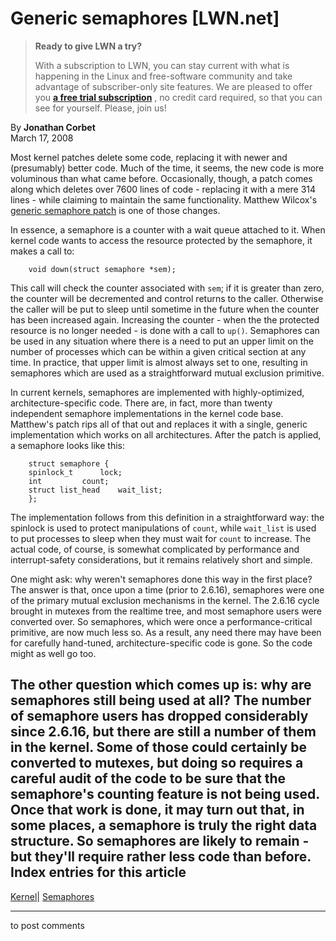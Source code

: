 # Generic semaphores [LWN.net]

> **Ready to give LWN a try?**
> 
> With a subscription to LWN, you can stay current with what is happening in the Linux and free-software community and take advantage of subscriber-only site features. We are pleased to offer you **[a free trial subscription](https://lwn.net/Promo/nst-trial/claim)** , no credit card required, so that you can see for yourself. Please, join us! 

By **Jonathan Corbet**  
March 17, 2008 

Most kernel patches delete some code, replacing it with newer and (presumably) better code. Much of the time, it seems, the new code is more voluminous than what came before. Occasionally, though, a patch comes along which deletes over 7600 lines of code - replacing it with a mere 314 lines - while claiming to maintain the same functionality. Matthew Wilcox's [generic semaphore patch](http://lwn.net/Articles/273657/) is one of those changes. 

In essence, a semaphore is a counter with a wait queue attached to it. When kernel code wants to access the resource protected by the semaphore, it makes a call to: 
    
    
        void down(struct semaphore *sem);
    

This call will check the counter associated with `sem`; if it is greater than zero, the counter will be decremented and control returns to the caller. Otherwise the caller will be put to sleep until sometime in the future when the counter has been increased again. Increasing the counter - when the the protected resource is no longer needed - is done with a call to `up()`. Semaphores can be used in any situation where there is a need to put an upper limit on the number of processes which can be within a given critical section at any time. In practice, that upper limit is almost always set to one, resulting in semaphores which are used as a straightforward mutual exclusion primitive. 

In current kernels, semaphores are implemented with highly-optimized, architecture-specific code. There are, in fact, more than twenty independent semaphore implementations in the kernel code base. Matthew's patch rips all of that out and replaces it with a single, generic implementation which works on all architectures. After the patch is applied, a semaphore looks like this: 
    
    
        struct semaphore {
    	spinlock_t		lock;
    	int			count;
    	struct list_head	wait_list;
        };
    

The implementation follows from this definition in a straightforward way: the spinlock is used to protect manipulations of `count`, while `wait_list` is used to put processes to sleep when they must wait for `count` to increase. The actual code, of course, is somewhat complicated by performance and interrupt-safety considerations, but it remains relatively short and simple. 

One might ask: why weren't semaphores done this way in the first place? The answer is that, once upon a time (prior to 2.6.16), semaphores were one of the primary mutual exclusion mechanisms in the kernel. The 2.6.16 cycle brought in mutexes from the realtime tree, and most semaphore users were converted over. So semaphores, which were once a performance-critical primitive, are now much less so. As a result, any need there may have been for carefully hand-tuned, architecture-specific code is gone. So the code might as well go too. 

The other question which comes up is: why are semaphores still being used at all? The number of semaphore users has dropped considerably since 2.6.16, but there are still a number of them in the kernel. Some of those could certainly be converted to mutexes, but doing so requires a careful audit of the code to be sure that the semaphore's counting feature is not being used. Once that work is done, it may turn out that, in some places, a semaphore is truly the right data structure. So semaphores are likely to remain - but they'll require rather less code than before.  
Index entries for this article  
---  
[Kernel](/Kernel/Index)| [Semaphores](/Kernel/Index#Semaphores)  
  


* * *

to post comments 
